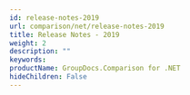 ```yaml
---
id: release-notes-2019
url: comparison/net/release-notes-2019
title: Release Notes - 2019
weight: 2
description: ""
keywords: 
productName: GroupDocs.Comparison for .NET
hideChildren: False
---
```

